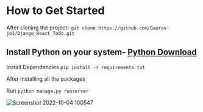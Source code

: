 # How to Get Started

After cloning the project- ```git clone https://github.com/Gaurav-jo1/Django_React_Todo.git```

## Install Python on your system- [Python Download](https://www.python.org/downloads/)

Install Dependencies
``` pip install -r requirements.txt ```

After Installing all the packages

Run ``` python manage.py runserver ```

![Screenshot 2022-10-04 100547](https://user-images.githubusercontent.com/93304640/193735247-60f99b9a-e420-4c38-abe4-104bd416a640.png)
